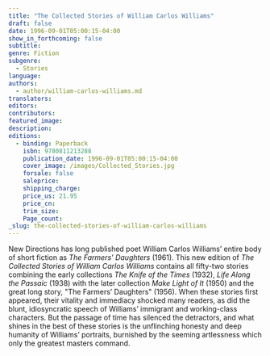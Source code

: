 ```yaml
---
title: "The Collected Stories of William Carlos Williams"
draft: false
date: 1996-09-01T05:00:15-04:00
show_in_forthcoming: false
subtitle:
genre: Fiction
subgenre:
  - Stories
language:
authors:
  - author/william-carlos-williams.md
translators:
editors:
contributors:
featured_image:
description:
editions:
  - binding: Paperback
    isbn: 9780811213288
    publication_date: 1996-09-01T05:00:15-04:00
    cover_image: /images/Collected_Stories.jpg
    forsale: false
    saleprice:
    shipping_charge:
    price_us: 21.95
    price_cn:
    trim_size:
    Page_count:
_slug: the-collected-stories-of-william-carlos-williams
---
```


New Directions has long published poet William Carlos Williams’ entire body of short fiction as _The Farmers’ Daughters_ (1961). This new edition of _The Collected Stories of William Carlos Williams_ contains all fifty-two stories combining the early collections _The Knife of the Times_ (1932), _Life Along the Passaic_ (1938) with the later collection _Make Light of It_ (1950) and the great long story, "The Farmers’ Daughters" (1956). When these stories first appeared, their vitality and immediacy shocked many readers, as did the blunt, idiosyncratic speech of Williams’ immigrant and working-class characters. But the passage of time has silenced the detractors, and what shines in the best of these stories is the unflinching honesty and deep humanity of Williams’ portraits, burnished by the seeming artlessness which only the greatest masters command.

